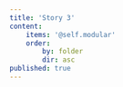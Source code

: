 ```yaml
---
title: 'Story 3'
content:
    items: '@self.modular'
    order:
        by: folder
        dir: asc
published: true
---
```


